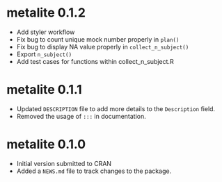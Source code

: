 # metalite 0.1.2
- Add styler workflow
- Fix bug to count unique mock number properly in `plan()`
- Fix bug to display NA value properly in `collect_n_subject()`
- Export `n_subject()`
- Add test cases for functions within collect_n_subject.R

# metalite 0.1.1

- Updated `DESCRIPTION` file to add more details to the `Description` field.
- Removed the usage of `:::` in documentation.

# metalite 0.1.0

- Initial version submitted to CRAN
- Added a `NEWS.md` file to track changes to the package.
